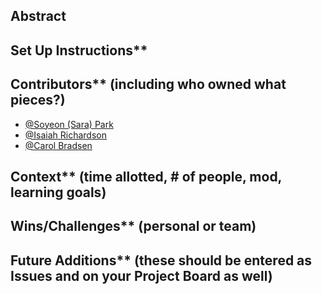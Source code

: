 ## Abstract
 <!-- ##Abstract/Elevator Pitch** (what problem is app trying to solve?) -->
 <!-- - **ONE gif** (show the highest impact feature of your app) -->
## Set Up Instructions**
## Contributors** (including who owned what pieces?)
- [@Soyeon (Sara) Park](https://www.linkedin.com/in/soyeon-park-530780260/)
- [@Isaiah Richardson](https://www.linkedin.com/in/isaiah-richardson-a59174261/)
- [@Carol Bradsen](https://www.linkedin.com/in/carol-bradsen/) 


## Context** (time allotted, # of people, mod, learning goals)
## Wins/Challenges** (personal or team)
## Future Additions** (these should be entered as Issues and on your Project Board as well)
